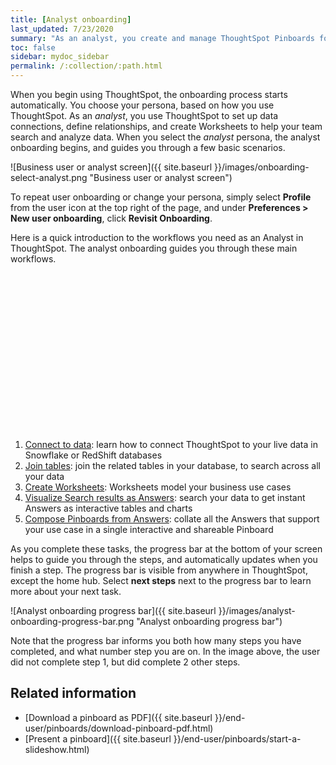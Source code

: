 ```yaml
---
title: [Analyst onboarding]
last_updated: 7/23/2020
summary: "As an analyst, you create and manage ThoughtSpot Pinboards for everyone in your organization. Let us guide you through the necessary steps."
toc: false
sidebar: mydoc_sidebar
permalink: /:collection/:path.html
---
```


When you begin using ThoughtSpot, the onboarding process starts automatically. You choose your persona, based on how you use ThoughtSpot. As an *analyst*, you use ThoughtSpot to set up data connections, define relationships, and create Worksheets to help your team search and analyze data. When you select the *analyst* persona, the analyst onboarding begins, and guides you through a few basic scenarios.

![Business user or analyst screen]({{ site.baseurl }}/images/onboarding-select-analyst.png "Business user or analyst screen")

To repeat user onboarding or change your persona, simply select **Profile** from the user icon at the top right of the page, and under **Preferences > New user onboarding**, click **Revisit Onboarding**.

Here is a quick introduction to the workflows you need as an Analyst in ThoughtSpot. The analyst onboarding guides you through these main workflows.

<div class="grid-container-li-img">
  <div class="grid-child">
    <script src="https://fast.wistia.com/embed/medias/dmue1pc6fp.jsonp" async></script><script src="https://fast.wistia.com/assets/external/E-v1.js" async></script><span class="wistia_embed wistia_async_dmue1pc6fp popover=true popoverAnimateThumbnail=true popoverBorderColor=4E55FD popoverBorderWidth=2" style="display:inline-block;height:252px;position:relative;width:450px">&nbsp;</span></div>
  <div class="grid-child">
    <ol>
     <li>
       <a href="{{ "/admin/ts-cloud/connect-data.html "| prepend: site.baseurl }}">Connect to data</a>: learn how to connect ThoughtSpot to your live data in Snowflake or RedShift databases</li>
     <li>
       <a href="{{ "/admin/ts-cloud/tables-join.html "| prepend: site.baseurl }}">Join tables</a>: join the related tables in your database, to search across all your data</li>
     <li>
       <a href="{{ "/admin/ts-cloud/worksheet-create.html "| prepend: site.baseurl }}">Create Worksheets</a>: Worksheets model your business use cases</li>
     <li>
       <a href="{{ "/admin/ts-cloud/visualize-search.html "| prepend: site.baseurl }}">Visualize Search results as Answers</a>: search your data to get instant Answers as interactive tables and charts</li>
     <li>
       <a href="{{ "/admin/ts-cloud/pinboard-compose.html "| prepend: site.baseurl }}">Compose Pinboards from Answers</a>: collate all the Answers that support your use case in a single interactive and shareable Pinboard</li>
    </ol>
  </div>
</div>  

As you complete these tasks, the progress bar at the bottom of your screen helps to guide you through the steps, and automatically updates when you finish a step. The progress bar is visible from anywhere in ThoughtSpot, except the home hub. Select **next steps** next to the progress bar to learn more about your next task.

![Analyst onboarding progress bar]({{ site.baseurl }}/images/analyst-onboarding-progress-bar.png "Analyst onboarding progress bar")

Note that the progress bar informs you both how many steps you have completed, and what number step you are on. In the image above, the user did not complete step 1, but did complete 2 other steps.

<!--
1. [Connect to your data]({{ site.baseurl }}/admin/ts-cloud/connect-data.html): Learn how to connect ThoughtSpot to your live data in Snowflake or RedShift databases.<br>
    ![]({{ site.baseurl }}/images/connect-to-data.png "Connect to data")

2. [Join tables ]({{ site.baseurl }}/admin/ts-cloud/tables-join.html): Join the related tables in your database, to search across all your data.<br>
   ![]({{ site.baseurl }}/images/join-tables.png "Join tables")

3. [Create Worksheets]({{ site.baseurl }}/admin/ts-cloud/worksheet-create.html): Create worksheets to model your business use cases.<br>
   ![]({{ site.baseurl }}/images/create-worksheet.png "Create Worksheets")

4. [Visualize and save Search results as Answers]({{ site.baseurl }}/admin/ts-cloud/visualize-search.html): Learn how to search your data to get instant Answers as interactive tables and charts.<br>
   ![]({{ site.baseurl }}/images/visualize-data-answers.png "Visualize data Search as Answers")

5. [Publish collections of Answers as Pinboards]({{ site.baseurl }}/admin/ts-cloud/pinboard-compose.html): Collate all the Answers that support your use case in a single interactive and sharable Pinboard.<br>
    ![]({{ site.baseurl }}/images/publish-in-pinboards.png "Publish Answers as Pinboards")
-->
<!--
## Onboarding video

<script src="https://fast.wistia.com/embed/medias/dmue1pc6fp.jsonp" async></script><script src="https://fast.wistia.com/assets/external/E-v1.js" async></script><span class="wistia_embed wistia_async_dmue1pc6fp popover=true popoverAnimateThumbnail=true popoverBorderColor=4E55FD popoverBorderWidth=2" style="display:inline-block;height:252px;position:relative;width:450px">&nbsp;</span> -->

## Related information

- [Download a pinboard as PDF]({{ site.baseurl }}/end-user/pinboards/download-pinboard-pdf.html)
- [Present a pinboard]({{ site.baseurl }}/end-user/pinboards/start-a-slideshow.html)
